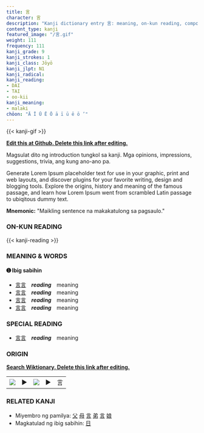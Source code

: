 ```yaml
---
title: 言
character: 言
description: "Kanji dictionary entry 言: meaning, on-kun reading, compounds, origin, related kanji"
content_type: kanji
featured_image: "/言.gif"
weight: 111
frequency: 111
kanji_grade: 9
kanji_strokes: 1
kanji_class: Jōyō
kanji_jlpt: N1
kanji_radical: 
kanji_reading: 
- DAI
- TAI
- oo-kii
kanji_meaning:
- malaki
chōon: "Ā Ī Ū Ē Ō ā ī ū ē ō ’"
---
```

[//]: # (Don't edit the line below. Kanji animated GIF code is automatically generated.)
{{< kanji-gif >}}

[//]: # (Edit below this line.)

**[Edit this at Github. Delete this link after editing.](https://github.com/tim0g/tim/tree/main/content/kanji/言/index.md)**

Magsulat dito ng introduction tungkol sa kanji. Mga opinions, impressions, suggestions, trivia, ang kung ano-ano pa.

Generate Lorem Ipsum placeholder text for use in your graphic, print and web layouts, and discover plugins for your favorite writing, design and blogging tools. Explore the origins, history and meaning of the famous passage, and learn how Lorem Ipsum went from scrambled Latin passage to ubiqitous dummy text.
 
**Mnemonic:** "Maikling sentence na makakatulong sa pagsaulo."

### ON-KUN READING

[//]: # (Don't edit the line below. ON-KUN READING code is automatically generated.)
{{< kanji-reading >}}

### MEANING & WORDS

#### ➊ **Ibig sabihin**
  - [言](../言)[言](../言)　***reading***　meaning
  - [言](../言)[言](../言)　***reading***　meaning
  - [言](../言)[言](../言)　***reading***　meaning
  - [言](../言)[言](../言)　***reading***　meaning

### SPECIAL READING
  - [言](../言)[言](../言)　***reading***　meaning

### ORIGIN

**[Search Wiktionary. Delete this link after editing.](https://wiktionary.org/wiki/言)**
<table class="kanji-table"><tr><td>
<img src="60px-言-bronze.svg.png">
</td><td>▶</td><td>
<img src="60px-言-oracle.svg.png">
</td><td>▶</td>
<td class="kanji-origin">言</td>
</tr></table>

### RELATED KANJI
- Miyembro ng pamilya: [父](../父) [母](../母) [言](../言) [弟](../弟) [言](../言) [娘](../娘)
- Magkatulad ng ibig sabihin: [日](../日)
